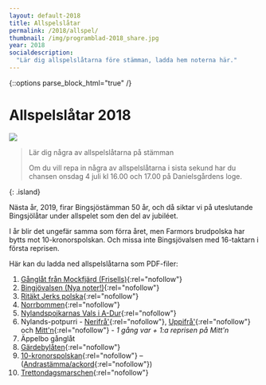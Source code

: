 ```yaml
---
layout: default-2018
title: Allspelslåtar
permalink: /2018/allspel/
thumbnail: /img/programblad-2018_share.jpg
year: 2018
socialdescription:
  "Lär dig allspelslåtarna före stämman, ladda hem noterna här."
---
```

{::options parse_block_html="true" /}
<div class="glacier">

# Allspelslåtar 2018
![](/img/page/allspel_2018.jpg)

> Lär dig några av allspelslåtarna på stämman
>
> Om du vill repa in några av allspelslåtarna i sista sekund har du chansen onsdag 4 juli kl 16.00 och 17.00 på Danielsgårdens loge.
>
{: .island}

Nästa år, 2019, firar Bingsjöstämman 50 år, och då siktar vi på uteslutande Bingsjölåtar under allspelet som den del av jubiléet.

I år blir det ungefär samma som förra året, men Farmors brudpolska har bytts mot 10-kronorspolskan. Och missa inte Bingsjövalsen med 16-taktarn i första reprisen.

Här kan du ladda ned allspelslåtarna som PDF-filer:


1. [Gånglåt från Mockfjärd (Frisells)](/files/mockfjard.pdf){:rel="nofollow"}
2. [Bingjövalsen (Nya noter!)](/files/bingsjovalsen_16takt_2018.pdf){:rel="nofollow"}
3. [Ritäkt Jerks polska](/files/ritakt_jerk.pdf){:rel="nofollow"}
4. [Norrbommen](/files/norrbommen.pdf){:rel="nofollow"}
5. [Nylandspojkarnas Vals i A-Dur](/files/nylandspojkarnas-vals.pdf){:rel="nofollow"}
6. Nylands-potpurri - [Nerifrå'](/files/nerifra_nr1_bingsjo_2017.pdf){:rel="nofollow"}, [Uppifrå'](/files/uppifra_nr2_bingsjo_2017.pdf){:rel="nofollow"} och [Mitt'n](/files/mittn_nr3_bingsjo_2017.pdf){:rel="nofollow"} - _1 gång var + 1:a reprisen på Mitt'n_
7. Äppelbo gånglåt
8. [Gärdebylåten](/files/gardebylaten.pdf){:rel="nofollow"}
9. [10-kronorspolskan](/files/10-kronorspolskan.pdf){:rel="nofollow"} – ([Andrastämma/ackord](/files/10-kronorspolskan_2a-stamma-ackord.pdf){:rel="nofollow"})
10. [Trettondagsmarschen](/files/trettondagsmarschen.pdf){:rel="nofollow"}



</div>
